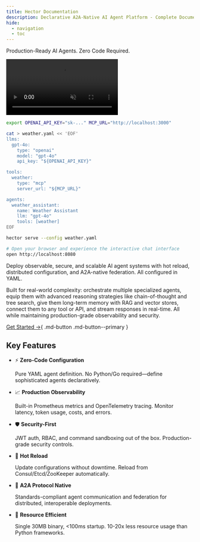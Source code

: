 ```yaml
---
title: Hector Documentation
description: Declarative A2A-Native AI Agent Platform - Complete Documentation
hide:
  - navigation
  - toc
---
```


<style>
.md-content h1:first-child {
  display: none;
}
.md-content {
  padding-top: 0.5rem;
}
</style>

<p class="hero-slogan">Production-Ready AI Agents. Zero Code Required.</p>

<div class="hero-section">
  <div class="hero-demo">
    <video controls autoplay muted loop playsinline class="hector-video">
      <source src="assets/hector_chat.mp4" type="video/mp4">
      Your browser does not support the video tag.
    </video>
  </div>

  <div class="hero-content">

```bash
export OPENAI_API_KEY="sk-..." MCP_URL="http://localhost:3000"

cat > weather.yaml << 'EOF'
llms:
  gpt-4o:
    type: "openai"
    model: "gpt-4o"
    api_key: "${OPENAI_API_KEY}"

tools:
  weather:
    type: "mcp"
    server_url: "${MCP_URL}"

agents:
  weather_assistant:
    name: Weather Assistant
    llm: "gpt-4o"
    tools: [weather]
EOF

hector serve --config weather.yaml

# Open your browser and experience the interactive chat interface
open http://localhost:8080
```

  </div>
</div>

<div class="hero-intro">
  <p>Deploy observable, secure, and scalable AI agent systems with hot reload, distributed configuration, and A2A-native federation. All configured in YAML.</p>

  <p>Built for real-world complexity: orchestrate multiple specialized agents, equip them with advanced reasoning strategies like chain-of-thought and tree search, give them long-term memory with RAG and vector stores, connect them to any tool or API, and stream responses in real-time. All while maintaining production-grade observability and security.</p>
</div>

[Get Started →](getting-started/quick-start.md){ .md-button .md-button--primary }

## Key Features

<div class="grid cards" markdown>

-   :zap: __Zero-Code Configuration__

    Pure YAML agent definition. No Python/Go required—define sophisticated agents declaratively.

-   :chart_with_upwards_trend: __Production Observability__

    Built-in Prometheus metrics and OpenTelemetry tracing. Monitor latency, token usage, costs, and errors.

-   :shield: __Security-First__

    JWT auth, RBAC, and command sandboxing out of the box. Production-grade security controls.

-   :arrows_counterclockwise: __Hot Reload__

    Update configurations without downtime. Reload from Consul/Etcd/ZooKeeper automatically.

-   :link: __A2A Protocol Native__

    Standards-compliant agent communication and federation for distributed, interoperable deployments.

-   :rocket: __Resource Efficient__

    Single 30MB binary, <100ms startup. 10-20x less resource usage than Python frameworks.

</div>


